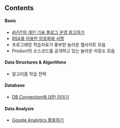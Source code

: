 ## Contents

#### Basic
- [4년간의 개인 기술 블로그 운영 회고하기](https://github.com/stunstunstun/awesome-wiki/blob/master/Fundamental/writing-as-programmer.md)
- [RSA를 이용한 암호화와 서명](https://github.com/stunstunstun/awesome-wiki/blob/master/Fundamental/encryption-with-rsa.md)
- 프로그래밍 학습자료가 풍부한 놀라운 웹사이트 모음
- Product의 소스코드를 공개하고 있는 놀라운 저장소 모음

#### Data Structures & Algorithms
- 알고리즘 학습 전략

#### Database
- [DB Connection에 대한 이야기](https://github.com/stunstunstun/awesome-wiki/blob/master/Fundamental/database-connection-pool.md)

#### Data Analysis
- [Google Analytics 활용하기](https://github.com/stunstunstun/awesome-wiki/blob/master/Fundamental/data-analysis-google-analytics.md)